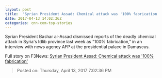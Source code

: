 ```yaml
---
layout: post
title:  "Syrian President Assad: Chemical attack was '100% fabrication'"
date: 2017-04-13 14:02:36Z
categories: cnn-com-top-stories
---
```


Syrian President Bashar al-Assad dismissed reports of the deadly chemical attack in Syria's Idlib province last week as "100% fabrication," in an interview with news agency AFP at the presidential palace in Damascus.


Full story on F3News: [Syrian President Assad: Chemical attack was '100% fabrication'](http://www.f3nws.com/n/ddmNPD)

> Posted on: Thursday, April 13, 2017 7:02:36 PM
